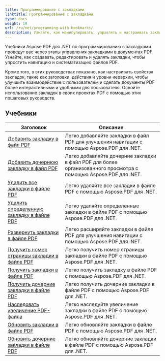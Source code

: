 ```yaml
---
title: Программирование с закладками
linktitle: Программирование с закладками
type: docs
weight: 19
url: /ru/net/programming-with-bookmarks/
description: Узнайте, как манипулировать, управлять и настраивать закладки в ваших PDF-документах для лучшей навигации и удобства пользователей.
---
```

Учебники Aspose.PDF для .NET по программированию с закладками проведут вас через этапы управления закладками в документах PDF. Узнайте, как создавать, редактировать и удалять закладки, чтобы упростить навигацию и систематизацию файлов PDF.

Кроме того, в этих руководствах показано, как настраивать свойства закладок, такие как заголовки, действия и уровни иерархии, чтобы улучшить взаимодействие с пользователем и сделать документы PDF более интерактивными и удобными для пользователя. Освойте использование закладок в своих проектах PDF с помощью этих пошаговых руководств.

## Учебники
| Заголовок | Описание |
| --- | --- | 
| [Добавить закладку в файл PDF](./add-bookmark/) | Легко добавляйте закладки в файл PDF для улучшения навигации с помощью Aspose.PDF для .NET. |  
| [Добавить дочернюю закладку в файл PDF](./add-child-bookmark/) | Легко добавляйте дочерние закладки в файл PDF для более организованного просмотра с помощью Aspose.PDF для .NET. |  
| [Удалить все закладки в файле PDF](./delete-all-bookmarks/) | Легко удаляйте все закладки в файле PDF с помощью Aspose.PDF для .NET. |  
| [Удалить определенную закладку в файле PDF](./delete-particular-bookmark/) | Легко удаляйте определенные закладки в файле PDF с помощью Aspose.PDF для .NET. |  
| [Развернуть закладки в файле PDF](./expand-bookmarks/) | Легко расширяйте закладки в файле PDF для улучшения навигации с помощью Aspose.PDF для .NET. |  
| [Получить номер страницы закладки в файле PDF](./get-bookmark-page-number/) | Легко получить номер страницы закладки в файле PDF с помощью Aspose.PDF для .NET. |  
| [Получить закладки в файле PDF](./get-bookmarks/) | Легко получить закладку в файле PDF с помощью Aspose.PDF для .NET. |  
| [Получить дочерние закладки в файле PDF](./get-child-bookmarks/) | Легко получить дочерние закладки в файле PDF с помощью Aspose.PDF для .NET. |  
| [Наследовать увеличение PDF-файла](./inherit-zoom/) | Легко наследуйте увеличение закладки в файле PDF с помощью Aspose.PDF для .NET. |  
| [Обновить закладки в файле PDF](./update-bookmarks/) | Легко обновляйте закладки в файле PDF с помощью Aspose.PDF для .NET. |  
| [Обновить дочерние закладки в файле PDF](./update-child-bookmarks/) | Легко обновляйте дочерние закладки в файле PDF с помощью Aspose.PDF для .NET. |  